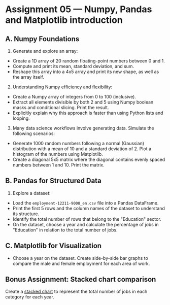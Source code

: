 # Assignment 05 — Numpy, Pandas and Matplotlib introduction

## A. Numpy Foundations

1. Generate and explore an array:

- Create a 1D array of 20 random floating-point numbers between 0 and 1.
- Compute and print its mean, standard deviation, and sum.
- Reshape this array into a 4x5 array and print its new shape, as well as the array itself.

2. Understanding Numpy efficiency and flexibility:

- Create a Numpy array of integers from 0 to 100 (inclusive).
- Extract all elements divisible by both 2 and 5 using Numpy boolean masks and conditional slicing. Print the result.
- Explicitly explain why this approach is faster than using Python lists and looping.

3. Many data science workflows involve generating data. Simulate the following scenarios:

- Generate 1000 random numbers following a normal (Gaussian) distribution with a mean of 10 and a standard
  deviation of 2. Plot a histogram of the numbers using Matplotlib.
- Create a diagonal 5x5 matrix where the diagonal contains evenly spaced numbers between 1 and 10. Print the matrix.

## B. Pandas for Structured Data

1. Explore a dataset:

- Load the `employment-12211-9008_en.csv` file into a Pandas DataFrame.
- Print the first 5 rows and the column names of the dataset to understand its structure.
- Identify the total number of rows that belong to the "Education" sector.
- On the dataset, choose a year and calculate the percentage of jobs in "Education" in relation to
  the total number of jobs.

## C. Matplotlib for Visualization

- Choose a year on the dataset. Create side-by-side bar graphs to compare the male and female employment for each 
  area of work.

## **Bonus Assignment:** Stacked chart comparison

Create a [stacked chart](https://matplotlib.org/stable/gallery/lines_bars_and_markers/bar_stacked.html) to represent 
the total number of jobs in each category for each year.

